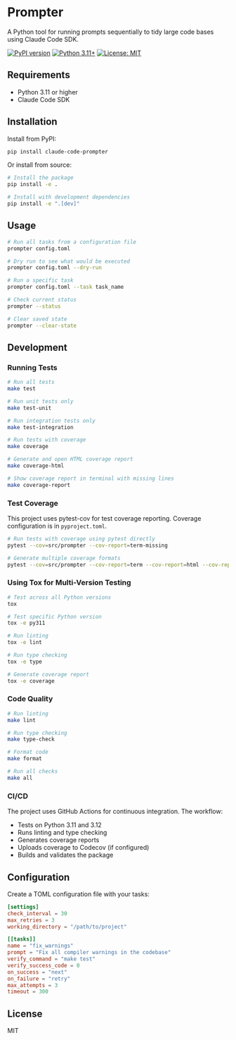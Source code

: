 # Prompter

A Python tool for running prompts sequentially to tidy large code bases using Claude Code SDK.

[![PyPI version](https://badge.fury.io/py/claude-code-prompter.svg)](https://badge.fury.io/py/claude-code-prompter)
[![Python 3.11+](https://img.shields.io/badge/python-3.11+-blue.svg)](https://www.python.org/downloads/)
[![License: MIT](https://img.shields.io/badge/License-MIT-yellow.svg)](https://opensource.org/licenses/MIT)

## Requirements

- Python 3.11 or higher
- Claude Code SDK

## Installation

Install from PyPI:

```bash
pip install claude-code-prompter
```

Or install from source:

```bash
# Install the package
pip install -e .

# Install with development dependencies
pip install -e ".[dev]"
```

## Usage

```bash
# Run all tasks from a configuration file
prompter config.toml

# Dry run to see what would be executed
prompter config.toml --dry-run

# Run a specific task
prompter config.toml --task task_name

# Check current status
prompter --status

# Clear saved state
prompter --clear-state
```

## Development

### Running Tests

```bash
# Run all tests
make test

# Run unit tests only
make test-unit

# Run integration tests only
make test-integration

# Run tests with coverage
make coverage

# Generate and open HTML coverage report
make coverage-html

# Show coverage report in terminal with missing lines
make coverage-report
```

### Test Coverage

This project uses pytest-cov for test coverage reporting. Coverage configuration is in `pyproject.toml`.

```bash
# Run tests with coverage using pytest directly
pytest --cov=src/prompter --cov-report=term-missing

# Generate multiple coverage formats
pytest --cov=src/prompter --cov-report=term --cov-report=html --cov-report=xml
```

### Using Tox for Multi-Version Testing

```bash
# Test across all Python versions
tox

# Test specific Python version
tox -e py311

# Run linting
tox -e lint

# Run type checking
tox -e type

# Generate coverage report
tox -e coverage
```

### Code Quality

```bash
# Run linting
make lint

# Run type checking
make type-check

# Format code
make format

# Run all checks
make all
```

### CI/CD

The project uses GitHub Actions for continuous integration. The workflow:
- Tests on Python 3.11 and 3.12
- Runs linting and type checking
- Generates coverage reports
- Uploads coverage to Codecov (if configured)
- Builds and validates the package

## Configuration

Create a TOML configuration file with your tasks:

```toml
[settings]
check_interval = 30
max_retries = 3
working_directory = "/path/to/project"

[[tasks]]
name = "fix_warnings"
prompt = "Fix all compiler warnings in the codebase"
verify_command = "make test"
verify_success_code = 0
on_success = "next"
on_failure = "retry"
max_attempts = 3
timeout = 300
```

## License

MIT